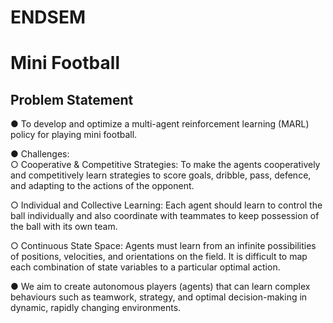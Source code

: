 # ENDSEM

# Mini Football

## Problem Statement

● To develop and optimize a multi-agent reinforcement learning (MARL) policy for playing mini football.

● Challenges:</br>
    ○ Cooperative & Competitive Strategies: To make the agents cooperatively and competitively learn strategies to score goals, dribble, pass, defence, and adapting to the actions of the opponent.

○ Individual and Collective Learning: Each agent should learn to control the ball individually and also coordinate with teammates to keep possession of the ball with its own team.

○ Continuous State Space: Agents must learn from an infinite possibilities of positions, velocities, and orientations on the field. It is difficult to map each combination of state variables to a particular optimal action.

● We aim to create autonomous players (agents) that can learn complex behaviours such as teamwork, strategy, and optimal decision-making in dynamic, rapidly changing environments.
